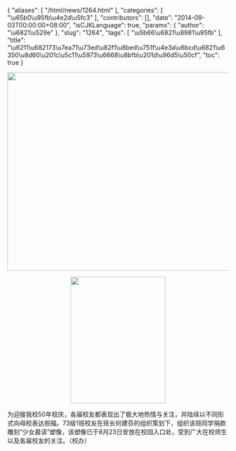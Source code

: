 {
    "aliases": [
        "/html/news/1264.html"
    ],
    "categories": [
        "\u65b0\u95fb\u4e2d\u5fc3"
    ],
    "contributors": [],
    "date": "2014-09-03T00:00:00+08:00",
    "isCJKLanguage": true,
    "params": {
        "author": "\u6821\u529e"
    },
    "slug": "1264",
    "tags": [
        "\u5b66\u6821\u8981\u95fb"
    ],
    "title": "\u6211\u682173\u7ea71\u73ed\u82f1\u8bed\u751f\u4e3a\u6bcd\u6821\u6350\u8d60\u201c\u5c11\u5973\u6668\u8bfb\u201d\u96d5\u50cf",
    "toc": true
}


<img
    src="https://cdn.tfls.online/mirror/full/bf0fe43ee2464f9986de395241d375f3fcfd6715.jpg"
    style="display:block;margin-left:auto;margin-right:auto;"
    decoding="async"
    fetchpriority="auto"
    loading="lazy"
    height="451"
    width="600"
/>





<img
    src="https://cdn.tfls.online/mirror/full/ddb36607c76c0c47df006d2b13ce21aaf4b77484.jpg"
    style="display:block;margin-left:auto;margin-right:auto;"
    decoding="async"
    fetchpriority="auto"
    loading="lazy"
    height="288"
    width="216"
/>




  





为迎接我校50年校庆，各届校友都表现出了极大地热情与关注，并陆续以不同形式向母校表达祝福。73级1班校友在班长何建芬的组织策划下，组织该班同学捐款雕刻“少女晨读”塑像，该塑像已于8月23日安放在校园入口处，受到广大在校师生以及各届校友的关注。（校办）




  



